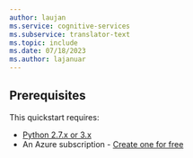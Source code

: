 ```yaml
---
author: laujan
ms.service: cognitive-services
ms.subservice: translator-text
ms.topic: include
ms.date: 07/18/2023
ms.author: lajanuar
---
```


## Prerequisites

This quickstart requires:

* [Python 2.7.x or 3.x](https://www.python.org/downloads/)
* An Azure subscription - [Create one for free](https://azure.microsoft.com/free/cognitive-services)
